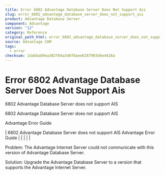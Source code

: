 ```yaml
---
title: Error 6802 Advantage Database Server Does Not Support Ais
slug: error_6802_advantage_database_server_does_not_support_ais
product: Advantage Database Server
component: Advantage
version: "12"
category: Reference
original_path_html: error_6802_advantage_database_server_does_not_support_ais.htm
source: Advantage CHM
tags:
  - error
checksum: 1dabba89ea302f84a3d6f8aee6287993d4e4426a
---
```


# Error 6802 Advantage Database Server Does Not Support Ais

6802 Advantage Database Server does not support AIS

6802 Advantage Database Server does not support AIS

Advantage Error Guide

| 6802 Advantage Database Server does not support AIS  Advantage Error Guide |  |  |  |  |

Problem: The Advantage Internet Server could not communicate with this version of Advantage Database Server.

Solution: Upgrade the Advantage Database Server to a version that supports the Advantage Internet Server.
